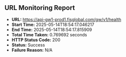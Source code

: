 ## URL Monitoring Report

- **URL:** https://api-gw1-prod1.fisglobal.com/gw/v1/health
- **Start Time:** 2025-05-14T18:54:17.046217
- **End Time:** 2025-05-14T18:54:17.815909
- **Total Time Taken:** 0.769692 seconds
- **HTTP Status Code:** 200
- **Status:** Success
- **Failure Reason:** N/A
